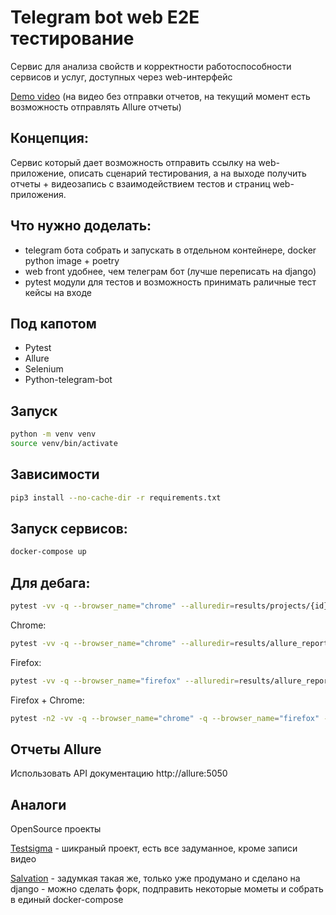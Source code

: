 # Telegram bot web E2E тестирование
Cервис для анализа свойств и корректности работоспособности сервисов и услуг, доступных через web-интерфейс

[Demo video](https://github.com/akmalovaa/web_e2e_test_telegrambot/blob/main/demo.mp4) (на видео без отправки отчетов, на текущий момент есть возможность отправлять Allure отчеты)

## Концепция:
Cервис который дает возможность отправить ссылку на web-приложение, описать сценарий тестирования, а на выходе получить отчеты + видеозапись с взаимодействием тестов и страниц web-приложения.


## Что нужно доделать:
- telegram бота собрать и запускать в отдельном контейнере, docker python image + poetry
- web front удобнее, чем телеграм бот (лучше переписать на django)
- pytest модули для тестов и возможность принимать раличные тест кейсы на входе

## Под капотом
- Pytest
- Allure
- Selenium
- Python-telegram-bot


## Запуск


```bash
python -m venv venv
source venv/bin/activate
```

## Зависимости

```bash
pip3 install --no-cache-dir -r requirements.txt
```

## Запуск сервисов:
```bash
docker-compose up
```

## Для дебага:
```bash
pytest -vv -q --browser_name="chrome" --alluredir=results/projects/{id}/reports
```

Chrome:
```bash
pytest -vv -q --browser_name="chrome" --alluredir=results/allure_reports
```

Firefox:
```bash
pytest -vv -q --browser_name="firefox" --alluredir=results/allure_report
```

Firefox + Chrome:
```bash
pytest -n2 -vv -q --browser_name="chrome" -q --browser_name="firefox" --alluredir=results/allure_report
```


## Отчеты Allure

Использовать API документацию http://allure:5050

## Аналоги

OpenSource проекты

[Testsigma](https://github.com/testsigmahq/testsigma) - шикраный проект, есть все задуманное, кроме записи видео

[Salvation](https://github.com/hanwenlu2016/Salvation) - задумкая такая же, только уже продумано и сделано на django - можно сделать форк, подправить некоторые мометы и собрать в единый docker-compose

